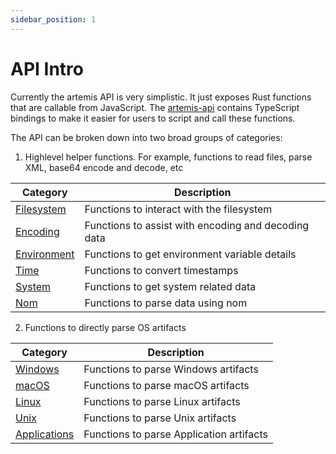 ```yaml
---
sidebar_position: 1
---
```


# API Intro

Currently the artemis API is very simplistic. It just exposes Rust functions
that are callable from JavaScript. The
[artemis-api](https://github.com/puffyCid/artemis-api) contains TypeScript
bindings to make it easier for users to script and call these functions.

The API can be broken down into two broad groups of categories:

1. Highlevel helper functions. For example, functions to read files, parse XML,
   base64 encode and decode, etc

| Category                            | Description                                         |
| ----------------------------------- | --------------------------------------------------- |
| [Filesystem](./Helper/filesystem)   | Functions to interact with the filesystem           |
| [Encoding](./Helper/encoding)       | Functions to assist with encoding and decoding data |
| [Environment](./Helper/environment) | Functions to get environment variable details       |
| [Time](./Helper/time)               | Functions to convert timestamps                     |
| [System](./Helper/system)           | Functions to get system related data                |
| [Nom](./Helper/nom)                 | Functions to parse data using nom                   |

2. Functions to directly parse OS artifacts

| Category                                    | Description                              |
| ------------------------------------------- | ---------------------------------------- |
| [Windows](./Artifacts/windows.md)           | Functions to parse Windows artifacts     |
| [macOS](./Artifacts/macos.md)               | Functions to parse macOS artifacts       |
| [Linux](./Artifacts/linux.md)               | Functions to parse Linux artifacts       |
| [Unix](./Artifacts/unix.md)                 | Functions to parse Unix artifacts        |
| [Applications](./Artifacts/applications.md) | Functions to parse Application artifacts |
